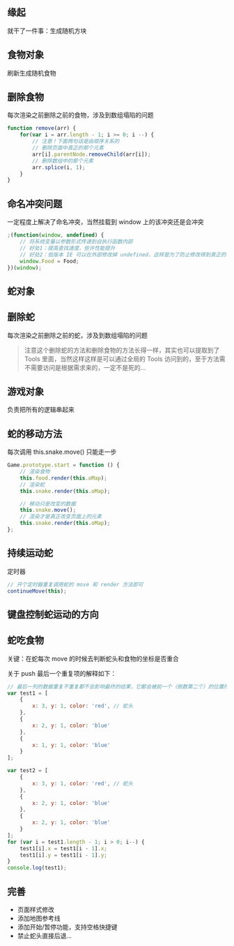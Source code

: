 ## 缘起

就干了一件事：生成随机方块

## 食物对象

刷新生成随机食物

## 删除食物

每次渲染之前删除之前的食物，涉及到数组塌陷的问题

```javascript
function remove(arr) {
    for(var i = arr.length - 1; i >= 0; i --) {
        // 注意！下面两句话是由顺序关系的
        // 删除页面中真正的那个元素
        arr[i].parentNode.removeChild(arr[i]);
        // 删除数组中的那个元素
        arr.splice(i, 1);
    }
}
```

## 命名冲突问题

一定程度上解决了命名冲突，当然挂载到 window 上的该冲突还是会冲突

```javascript
;(function(window, undefined) {
    // 将系统变量以参数形式传递到自执行函数内部
    // 好处1：提高查找速度，些许性能提升
    // 好处2：低版本 IE 可以在外部修改掉 undefined，这样是为了防止修改得到真正的 undefined
    window.Food = Food;
})(window);
```

## 蛇对象

## 删除蛇

每次渲染之前删除之前的蛇，涉及到数组塌陷的问题

> 注意这个删除蛇的方法和删除食物的方法长得一样，其实也可以提取到了 Tools 里面，当然这样这样是可以通过全局的 Tools 访问到的，至于方法需不需要访问是根据需求来的，一定不是死的...

## 游戏对象

负责把所有的逻辑串起来

## 蛇的移动方法

每次调用 this.snake.move() 只能走一步

```javascript
Game.prototype.start = function () {
    // 渲染食物
    this.food.render(this.oMap);
    // 渲染蛇
    this.snake.render(this.oMap);

    // 移动只是改变的数据
    this.snake.move();
    // 渲染才是真正改变页面上的元素
    this.snake.render(this.oMap);
};
```

## 持续运动蛇

定时器

```javascript
// 开个定时器重复调用蛇的 move 和 render 方法即可
continueMove(this);
```

## 键盘控制蛇运动的方向

## 蛇吃食物

关键：在蛇每次 move 的时候去判断蛇头和食物的坐标是否重合

关于 push 最后一个重复项的解释如下：

```javascript
// 最后一列的数据重复不重复都不会影响最终的结果，它都会被前一个（倒数第二个）的位置所替换
var test1 = [
    {
        x: 3, y: 1, color: 'red', // 蛇头
    },
    {
        x: 2, y: 1, color: 'blue'
    },
    {
        x: 1, y: 1, color: 'blue'
    }
];

var test2 = [
    {
        x: 3, y: 1, color: 'red', // 蛇头
    },
    {
        x: 2, y: 1, color: 'blue'
    },
    {
        x: 2, y: 1, color: 'blue'
    }
];
for (var i = test1.length - 1; i > 0; i--) {
    test1[i].x = test1[i - 1].x;
    test1[i].y = test1[i - 1].y;
}
console.log(test1);
```

## 完善

- 页面样式修改
- 添加地图参考线
- 添加开始/暂停功能，支持空格快捷键
- 禁止蛇头直接后退...